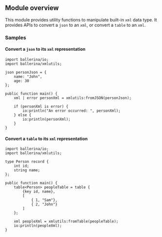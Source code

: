 ## Module overview

This module provides utility functions to manipulate built-in `xml` data type. 
It provides APIs to convert a `json` to an `xml`, or convert a `table` to an `xml`.

### Samples

#### Convert a `json` to its `xml` representation
```ballerina
import ballerina/io;
import ballerina/xmlutils;

json personJson = {
    name: "John",
    age: 30
};

public function main() {
    xml | error personXml = xmlutils:fromJSON(personJson);

    if (personXml is error) {
        io:println("An error occurred: ", personXml);
    } else {
        io:println(personXml);
    }
}
```

#### Convert a `table` to its `xml` representation
```ballerina
import ballerina/io;
import ballerina/xmlutils;

type Person record {
    int id;
    string name;
};

public function main() {
    table<Person> peopleTable = table {
        {key id, name},
        [
            { 1, "Sam"},
            { 2, "John"}
        ]
    };

    xml peopleXml = xmlutils:fromTable(peopleTable);
    io:println(peopleXml);
}
```
